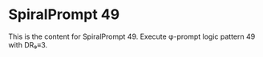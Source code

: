 # SpiralPrompt 49

This is the content for SpiralPrompt 49.
Execute φ-prompt logic pattern 49 with DR₉≡3.